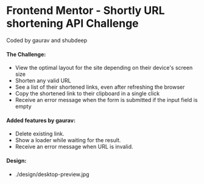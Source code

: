 # Frontend Mentor - Shortly URL shortening API Challenge
Coded by gaurav and shubdeep

#### The Challenge: 
- View the optimal layout for the site depending on their device's screen size
- Shorten any valid URL
- See a list of their shortened links, even after refreshing the browser
- Copy the shortened link to their clipboard in a single click
- Receive an error message when the form is submitted if the input field is empty

#### Added features by gaurav:
- Delete existing link.
- Show a loader while waiting for the result.
- Receive an error message when URL is invalid.

#### Design: 
- ./design/desktop-preview.jpg
